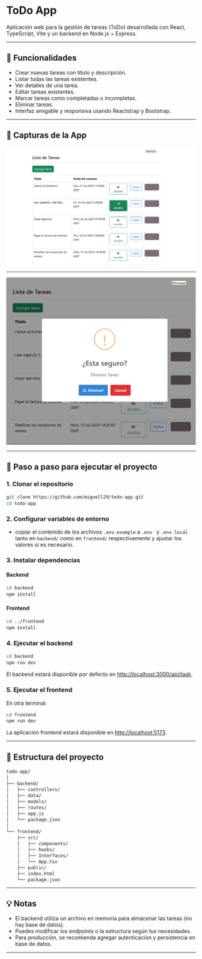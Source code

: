 # ToDo App

Aplicación web para la gestión de tareas (ToDo) desarrollada con React, TypeScript, Vite y un backend en Node.js + Express.

---

## 📝 Funcionalidades

- Crear nuevas tareas con título y descripción.
- Listar todas las tareas existentes.
- Ver detalles de una tarea.
- Editar tareas existentes.
- Marcar tareas como completadas o incompletas.
- Eliminar tareas.
- Interfaz amigable y responsiva usando Reactstrap y Bootstrap.

---

## 🌠 Capturas de la App

![Lista de Tareas](./screenshots/cap-01.png)

---

![Eliminando una tarea](./screenshots/cap-02.png)

---

## 🚀 Paso a paso para ejecutar el proyecto

### 1. Clonar el repositorio

```sh
git clone https://github.com/miguell29/todo-app.git
cd todo-app
```

### 2. Configurar variables de entorno

- copiar el contenido de  los archivos `.env.example` a `.env ` y `.env.local ` tanto en `backend/` como en `frontend/` respectivamente y ajustar los valores si es necesario.

### 3. Instalar dependencias

#### Backend

```sh
cd backend
npm install
```

#### Frontend

```sh
cd ../frontend
npm install
```

### 4. Ejecutar el backend

```sh
cd backend
npm run dev
```
El backend estará disponible por defecto en [http://localhost:3000/api/task](http://localhost:3000/api/task).

### 5. Ejecutar el frontend

En otra terminal:

```sh
cd frontend
npm run dev
```
La aplicación frontend estará disponible en [http://localhost:5173](http://localhost:5173).

---

## 📁 Estructura del proyecto

```plaintext
todo-app/
│
├── backend/
│   ├── controllers/
│   ├── data/
│   ├── models/
│   ├── routes/
│   ├── app.js
│   └── package.json
│
└── frontend/
    ├── src/
    │   ├── components/
    │   ├── hooks/
    │   ├── Interfaces/
    │   └── App.tsx
    ├── public/
    ├── index.html
    └── package.json
```

---

## 💡 Notas

- El backend utiliza un archivo en memoria para almacenar las tareas (no hay base de datos).
- Puedes modificar los endpoints o la estructura según tus necesidades.
- Para producción, se recomienda agregar autenticación y persistencia en base de datos.

---
